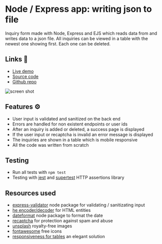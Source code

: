 # Node / Express app: writing json to file

Inquiry form made with Node, Express and EJS which reads data from and writes data to a json file. All inquiries can be viewed in a table with the newest one showing first. Each one can be deleted. 

## Links 🔗

- [Live demo](https://express-crud-writing-json-to-file.rolandjlevy.repl.co/)
- [Source code](https://replit.com/@RolandJLevy/express-crud-writing-json-to-file)
- [Github repo](https://github.com/rolandjlevy/express-crud-writing-json-to-file)

![screen shot](https://raw.githubusercontent.com/rolandjlevy/express-crud-writing-json-to-file/master/public/images/screen-shot.png)

## Features ⚙️
- User input is validated and sanitized on the back end
- Errors are handled for non existent endpoints or user ids
- After an inquiry is added or deleted, a success page is displayed
- If the user input or recaptcha is invalid an error message is displayed
- The inquiries are shown in a table which is mobile responsive
- All the code was written from scratch

## Testing
- Run all tests with `npm test`
- Testing with [jest](https://jestjs.io) and [supertest](https://www.npmjs.com/package/supertest) HTTP assertions library

## Resources used
- [express-validator](https://express-validator.github.io/docs/) node package for validating / sanitizating input
- [he encoder/decoder](https://github.com/mathiasbynens/he) for HTML entities
- [dateformat](https://www.npmjs.com/package/dateformat) node package to format the date
- [recaptcha](https://developers.google.com/recaptcha) for protection against spam and abuse
- [unsplash](https://unsplash.com/) royalty-free images
- [fontawesome](https://fontawesome.com) free icons
- [responsiveness for tables](https://uglyduck.ca/responsive-tables/) an elegant solution